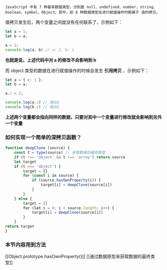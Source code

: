
	JavaScript 中有 7 种基本数据类型，分别是 null、undefined、number、string、boolean、symbol、Object。其中，前 6 种数据类型在进行赋值操作时都属于 值的拷贝。

值拷贝发生后，两个变量之间就没有任何联系了，示例如下：
```javaScript
let a = 1;
let b = a;

a = 2;
console.log(a, b) // a: 2, b: 1
```
**也就是说，上述代码中对 a 的修改不会影响到 b**

而 object 类型的数据在进行赋值操作的时候会发生 **引用拷贝** ，示例如下：
```javaScript
let a = { c: 1 };
let b = a;

a.c = 2;

console.log(a.c) // 输出2
console.log(b.c) // 输出2
```
**上述两个变量都会指向同样的数据，只要对其中一个变量进行修改就会影响到另外一个变量** 

### 如何实现一个简单的深拷贝函数？
```javaScript
function deepClone (source) {
	const t = type(source) // 获取数据的最终类型
	if (t !== 'object' && t !== 'array') return source
	let target
	if (t === 'object') {
		target = {}
		for (const i in source) {
			if (source.hasOwnProperty(i)) {
				target[i] = deepClone(source[i])
			}
		}
	} else {
		target = []
		for (let i = 0; i < source.length; i++) {
			target[i] = deepClone(source[i])
		}
	}
return target
}
```

### 本节内容用到方法
[[Object.prototype.hasOwnProperty()]]
[[通过数据原型来获取数据的最终类型]]